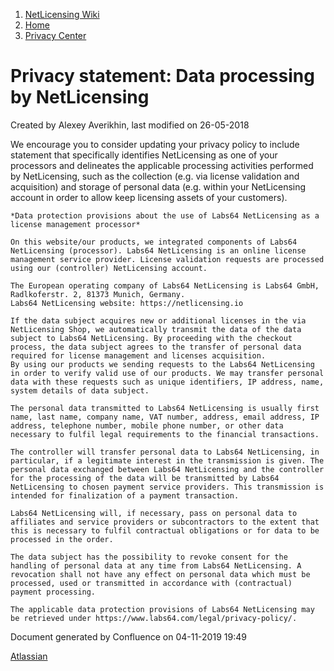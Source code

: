 1.  [NetLicensing Wiki](index.html)
2.  [Home](Home_11010214.html)
3.  [Privacy Center](Privacy-Center_17433021.html)

<span id="title-text"> Privacy statement: Data processing by NetLicensing </span>
=================================================================================

Created by <span class="author"> Alexey Averikhin</span>, last modified
on 26-05-2018

We encourage you to consider updating your privacy policy to include
statement that specifically identifies NetLicensing as one of your
processors and delineates the applicable processing activities performed
by NetLicensing, such as the collection (e.g. via license validation and
acquisition) and storage of personal data (e.g. within your NetLicensing
account in order to allow keep licensing assets of your customers).

    *Data protection provisions about the use of Labs64 NetLicensing as a license management processor*

    On this website/our products, we integrated components of Labs64 NetLicensing (processor). Labs64 NetLicensing is an online license management service provider. License validation requests are processed using our (controller) NetLicensing account.

    The European operating company of Labs64 NetLicensing is Labs64 GmbH, Radlkoferstr. 2, 81373 Munich, Germany.
    Labs64 NetLicensing website: https://netlicensing.io

    If the data subject acquires new or additional licenses in the via NetLicensing Shop, we automatically transmit the data of the data subject to Labs64 NetLicensing. By proceeding with the checkout process, the data subject agrees to the transfer of personal data required for license management and licenses acquisition.
    By using our products we sending requests to the Labs64 NetLicensing in order to verify valid use of our products. We may transfer personal data with these requests such as unique identifiers, IP address, name, system details of data subject.

    The personal data transmitted to Labs64 NetLicensing is usually first name, last name, company name, VAT number, address, email address, IP address, telephone number, mobile phone number, or other data necessary to fulfil legal requirements to the financial transactions.

    The controller will transfer personal data to Labs64 NetLicensing, in particular, if a legitimate interest in the transmission is given. The personal data exchanged between Labs64 NetLicensing and the controller for the processing of the data will be transmitted by Labs64 NetLicensing to chosen payment service providers. This transmission is intended for finalization of a payment transaction.

    Labs64 NetLicensing will, if necessary, pass on personal data to affiliates and service providers or subcontractors to the extent that this is necessary to fulfil contractual obligations or for data to be processed in the order.

    The data subject has the possibility to revoke consent for the handling of personal data at any time from Labs64 NetLicensing. A revocation shall not have any effect on personal data which must be processed, used or transmitted in accordance with (contractual) payment processing.

    The applicable data protection provisions of Labs64 NetLicensing may be retrieved under https://www.labs64.com/legal/privacy-policy/.

Document generated by Confluence on 04-11-2019 19:49

[Atlassian](http://www.atlassian.com/)
